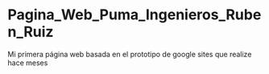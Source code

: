 # Pagina_Web_Puma_Ingenieros_Ruben_Ruiz
Mi primera página web basada en el prototipo de google sites que realize hace meses

